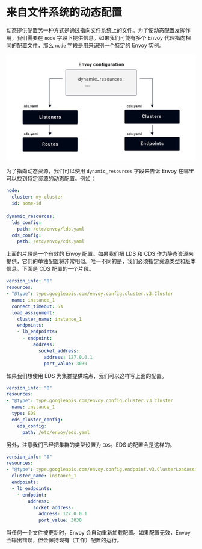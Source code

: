 # 来自文件系统的动态配置

动态提供配置另一种方式是通过指向文件系统上的文件。为了使动态配置发挥作用，我们需要在 `node` 字段下提供信息。如果我们可能有多个 Envoy 代理指向相同的配置文件，那么 `node` 字段是用来识别一个特定的 Envoy 实例。

![动态配置](../images/008i3skNly1gz9lmh814jj31ha0u00ur.jpg)

为了指向动态资源，我们可以使用 `dynamic_resources` 字段来告诉 Envoy 在哪里可以找到特定资源的动态配置。例如：

```yaml
node:
  cluster: my-cluster
  id: some-id

dynamic_resources:
  lds_config:
    path: /etc/envoy/lds.yaml
  cds_config:
    path: /etc/envoy/cds.yaml
```

上面的片段是一个有效的 Envoy 配置。如果我们把 LDS 和 CDS 作为静态资源来提供，它们的单独配置将非常相似。唯一不同的是，我们必须指定资源类型和版本信息。下面是 CDS 配置的一个片段。

```yaml
version_info: "0"
resources:
- "@type": type.googleapis.com/envoy.config.cluster.v3.Cluster
  name: instance_1
  connect_timeout: 5s
  load_assignment:
    cluster_name: instance_1
    endpoints:
    - lb_endpoints:
      - endpoint:
          address:
            socket_address:
              address: 127.0.0.1
              port_value: 3030
```

如果我们想使用 EDS 为集群提供端点，我们可以这样写上面的配置。

```yaml
version_info: "0"
resources:
- "@type": type.googleapis.com/envoy.config.cluster.v3.Cluster
  name: instance_1
  type: EDS
  eds_cluster_config:
    eds_config:
      path: /etc/envoy/eds.yaml
```

另外，注意我们已经把集群的类型设置为 `EDS`。EDS 的配置会是这样的。

```yaml
version_info: "0"
resources:
- "@type": type.googleapis.com/envoy.config.endpoint.v3.ClusterLoadAssignment
  cluster_name: instance_1
  endpoints:
  - lb_endpoints:
    - endpoint:
        address:
          socket_address:
            address: 127.0.0.1
            port_value: 3030
```

当任何一个文件被更新时，Envoy 会自动重新加载配置。如果配置无效，Envoy 会输出错误，但会保持现有（工作）配置的运行。